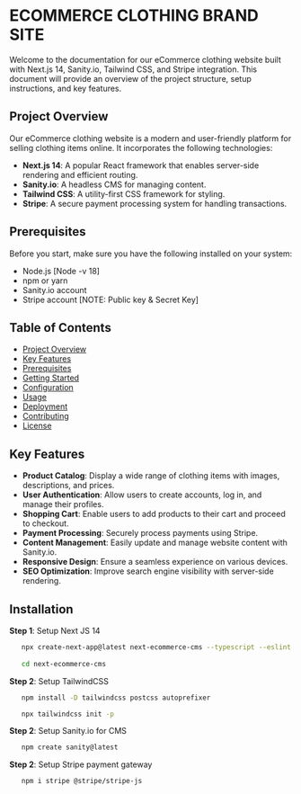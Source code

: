 # ECOMMERCE CLOTHING BRAND SITE
Welcome to the documentation for our eCommerce clothing website built with Next.js 14, Sanity.io, Tailwind CSS, and Stripe integration. This document will provide an overview of the project structure, setup instructions, and key features.


## Project Overview

Our eCommerce clothing website is a modern and user-friendly platform for selling clothing items online. It incorporates the following technologies:

- **Next.js 14**: A popular React framework that enables server-side rendering and efficient routing.
- **Sanity.io**: A headless CMS for managing content.
- **Tailwind CSS**: A utility-first CSS framework for styling.
- **Stripe**: A secure payment processing system for handling transactions.

## Prerequisites

Before you start, make sure you have the following installed on your system:

- Node.js [Node -v 18]
- npm or yarn
- Sanity.io account
- Stripe account [NOTE: Public key & Secret Key]
## Table of Contents

- [Project Overview](#project-overview)
- [Key Features](#key-features)
- [Prerequisites](#prerequisites)
- [Getting Started](#getting-started)
- [Configuration](#configuration)
- [Usage](#usage)
- [Deployment](#deployment)
- [Contributing](#contributing)
- [License](#license)

## Key Features

- **Product Catalog**: Display a wide range of clothing items with images, descriptions, and prices.
- **User Authentication**: Allow users to create accounts, log in, and manage their profiles.
- **Shopping Cart**: Enable users to add products to their cart and proceed to checkout.
- **Payment Processing**: Securely process payments using Stripe.
- **Content Management**: Easily update and manage website content with Sanity.io.
- **Responsive Design**: Ensure a seamless experience on various devices.
- **SEO Optimization**: Improve search engine visibility with server-side rendering.
## Installation

**Step 1**: Setup Next JS 14

```bash
   npx create-next-app@latest next-ecommerce-cms --typescript --eslint
   
   cd next-ecommerce-cms
```

**Step 2**: Setup TailwindCSS

```bash
   npm install -D tailwindcss postcss autoprefixer

   npx tailwindcss init -p
```

**Step 2**: Setup Sanity.io for CMS

```bash
   npm create sanity@latest
```

**Step 2**: Setup Stripe payment gateway

```bash
   npm i stripe @stripe/stripe-js
```
